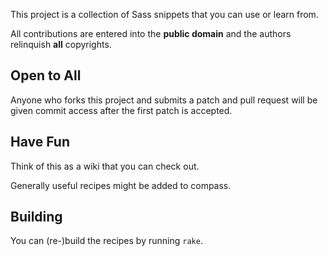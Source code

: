 This project is a collection of Sass snippets that you can use or learn from.

All contributions are entered into the **public domain** and the authors relinquish **all** copyrights.

## Open to All
Anyone who forks this project and submits a patch and pull request will be given commit access after the first patch is accepted.

## Have Fun

Think of this as a wiki that you can check out.

Generally useful recipes might be added to compass.

## Building
You can (re-)build the recipes by running `rake`.